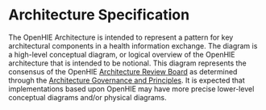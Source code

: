 # Architecture Specification

The OpenHIE Architecture is intended to represent a pattern for key architectural components in a health information exchange.  The diagram is a high-level conceptual diagram, or logical overview of the OpenHIE architecture that is intended to be notional. This diagram represents the consensus of the OpenHIE [Architecture Review Board](https://wiki.ohie.org/display/documents/Architecture+Review+Board+Members%2C+Responsibilities+and+Deliverables) as determined through the [Architecture Governance and Principles](https://wiki.ohie.org/display/documents/Architecture+Governance+and+Principles).  It is expected that implementations based upon OpenHIE may have more precise lower-level conceptual diagrams and/or physical diagrams.
